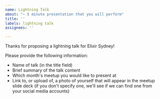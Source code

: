 ```yaml
---
name: Lightning Talk
about: "~ 5 minute presentation that you will perform"
title: ''
labels: lightning talk
assignees: ''

---
```


Thanks for proposing a lightning talk for Elixir Sydney!

Please provide the following information:

- Name of talk (in the title field)
- Brief summary of the talk content
- Which month's meetup you would like to present at
- Link to, or upload of, a photo of yourself that will appear in the meetup slide deck (if you don't specify one, we'll see if we can find one from your social media accounts)
